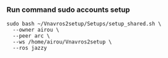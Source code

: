 ### Run command sudo accounts setup
~~~
sudo bash ~/Vnavros2setup/Setups/setup_shared.sh \
  --owner airou \
  --peer arc \
  --ws /home/airou/Vnavros2setup \
  --ros jazzy
~~~
